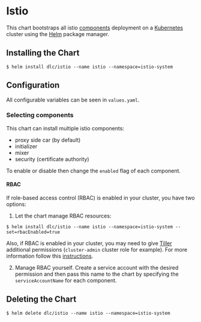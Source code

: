 # Istio

This chart bootstraps all istio [components](https://istio.io/docs/concepts/what-is-istio/overview.html) deployment on a [Kubernetes](http://kubernetes.io) cluster using the [Helm](https://helm.sh) package manager.

## Installing the Chart

```console
$ helm install dlc/istio --name istio --namespace=istio-system
```

## Configuration
All configurable variables can be seen in `values.yaml`.

<!--- TODO:
 - describe all possible config options for the chart (values.yaml)
 --->
### Selecting components
This chart can install multiple istio components:
- proxy side car (by default)
- initializer
- mixer
- security (certificate authority)

To enable or disable then change the `enabled` flag of each component.

#### RBAC
If role-based access control (RBAC) is enabled in your cluster, you have two options:

1. Let the chart manage RBAC resources:
```console
$ helm install dlc/istio --name istio --namespace=istio-system --set=rbacEnabled=true
```
Also, if RBAC is enabled in your cluster, you may need to give [Tiller](https://docs.helm.sh/architecture/#components) additional permissions (`cluster-admin` cluster role for example). For more information follow this [instructions](cluster-admin).

2. Manage RBAC yourself. Create a service account with the desired permission and then pass this name to the chart by specifying the `serviceAccountName` for each component.

## Deleting the Chart

```console
$ helm delete dlc/istio --name istio --namespace=istio-system
```
